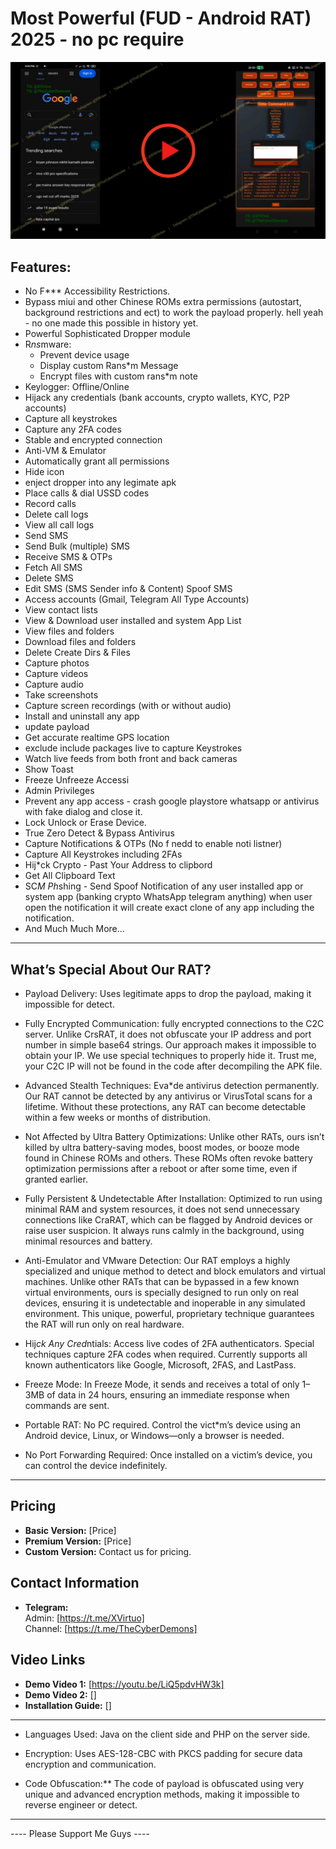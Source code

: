 # Most Powerful (FUD - Android RAT) 2025 - no pc require

[![Watch the video](pic1.png)](https://youtu.be/LiQ5pdvHW3k)


## Features:
  - No F*** Accessibility Restrictions. 
  - Bypass miui and other Chinese ROMs extra permissions (autostart, background restrictions and ect) to work the payload properly. hell yeah - no one made this possible in history yet.
  - Powerful Sophisticated Dropper module
- R*ns*mware:
  - Prevent device usage 
  - Display custom Rans*m Message
  - Encrypt files with custom rans*m note
- Keylogger: Offline/Online  
- Hijack any credentials (bank accounts, crypto wallets, KYC, P2P accounts)  
- Capture all keystrokes
- Capture any 2FA codes  
- Stable and encrypted connection  
- Anti-VM & Emulator  
- Automatically grant all permissions  
- Hide icon
- enject dropper into any legimate apk
- Place calls & dial USSD codes  
- Record calls  
- Delete call logs
- View all call logs  
- Send SMS  
- Send Bulk (multiple) SMS  
- Receive SMS & OTPs
- Fetch All SMS
- Delete SMS  
- Edit SMS (SMS Sender info & Content) Spoof SMS
- Access accounts (Gmail, Telegram All Type Accounts)
- View contact lists  
- View & Download user installed and system App List
- View files and folders  
- Download files and folders
- Delete Create Dirs & Files
- Capture photos  
- Capture videos  
- Capture audio  
- Take screenshots  
- Capture screen recordings (with or without audio)  
- Install and uninstall any app 
- update payload
- Get accurate realtime GPS location 
- exclude include packages live to capture Keystrokes 
- Watch live feeds from both front and back cameras  
- Show Toast
- Freeze Unfreeze Accessi 
- Admin Privileges
- Prevent any app access - crash google playstore whatsapp or antivirus with fake dialog and close it.
- Lock Unlock or Erase Device.
- True Zero Detect & Bypass Antivirus
- Capture Notifications & OTPs (No f nedd to enable noti listner)
- Capture All Keystrokes including 2FAs
- Hij*ck Crypto - Past Your Address to clipbord
- Get All Clipboard Text
- SC*M Ph*shing - Send Spoof Notification of any user installed app or system app (banking crypto WhatsApp telegram anything) when user open the notification it will create exact clone of any app including the notification.
- And Much Much More...
---

## What’s Special About Our RAT?

- Payload Delivery: Uses legitimate apps to drop the payload, making it impossible for detect.

- Fully Encrypted Communication: fully encrypted connections to the C2C server. Unlike CrsRAT, it does not obfuscate your IP address and port number in simple base64 strings. Our approach makes it impossible to obtain your IP. We use special techniques to properly hide it. Trust me, your C2C IP will not be found in the code after decompiling the APK file.

- Advanced Stealth Techniques: 
Eva*de antivirus detection permanently. Our RAT cannot be detected by any antivirus or VirusTotal scans for a lifetime. Without these protections, any RAT can become detectable within a few weeks or months of distribution.

- Not Affected by Ultra Battery Optimizations: Unlike other RATs, ours isn’t killed by ultra battery-saving modes, boost modes, or booze mode found in Chinese ROMs and others. These ROMs often revoke battery optimization permissions after a reboot or after some time, even if granted earlier.

- Fully Persistent & Undetectable After Installation: Optimized to run using minimal RAM and system resources, it does not send unnecessary connections like CraRAT, which can be flagged by Android devices or raise user suspicion. It always runs calmly in the background, using minimal resources and battery.

- Anti-Emulator and VMware Detection: Our RAT employs a highly specialized and unique method to detect and block emulators and virtual machines. Unlike other RATs that can be bypassed in a few known virtual environments, ours is specially designed to run only on real devices, ensuring it is undetectable and inoperable in any simulated environment. This unique, powerful, proprietary technique guarantees the RAT will run only on real hardware.

- Hij*ck Any Cred*ntials: Access live codes of 2FA authenticators. Special techniques capture 2FA codes when required. Currently supports all known authenticators like Google, Microsoft, 2FAS, and LastPass.

- Freeze Mode: In Freeze Mode, it sends and receives a total of only 1–3MB of data in 24 hours, ensuring an immediate response when commands are sent.

- Portable RAT: No PC required. Control the vict*m’s device using an Android device, Linux, or Windows—only a browser is needed.

- No Port Forwarding Required: Once installed on a victim’s device, you can control the device indefinitely.

---

## Pricing

- **Basic Version:** [Price]  
- **Premium Version:** [Price]  
- **Custom Version:** Contact us for pricing.

## Contact Information

- **Telegram:**  
  Admin: [https://t.me/XVirtuo]  
  Channel: [https://t.me/TheCyberDemons]  

## Video Links

- **Demo Video 1:** [https://youtu.be/LiQ5pdvHW3k]  
- **Demo Video 2:** []  
- **Installation Guide:** []

---

- Languages Used: Java on the client side and PHP on the server side.  

- Encryption: Uses AES-128-CBC with PKCS padding for secure data encryption and communication.

- Code Obfuscation:** The code of payload is obfuscated using very unique and advanced encryption methods, making it impossible to reverse engineer or detect.

---

---- Please Support Me Guys ----